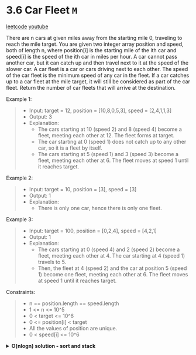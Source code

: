 # 3.6 Car Fleet `M`

[leetcode](https://leetcode.com/problems/car-fleet/)
[youtube](https://www.youtube.com/watch?v=Pr6T-3yB9RM)

There are n cars at given miles away from the starting mile 0, traveling to reach the mile target.
You are given two integer array position and speed, both of length n, where position[i] is the starting mile of the ith car and speed[i] is the speed of the ith car in miles per hour.
A car cannot pass another car, but it can catch up and then travel next to it at the speed of the slower car.
A car fleet is a car or cars driving next to each other. The speed of the car fleet is the minimum speed of any car in the fleet.
If a car catches up to a car fleet at the mile target, it will still be considered as part of the car fleet.
Return the number of car fleets that will arrive at the destination.

Example 1:
> - Input: target = 12, position = [10,8,0,5,3], speed = [2,4,1,1,3]
> - Output: 3
> - Explanation:
> 	- The cars starting at 10 (speed 2) and 8 (speed 4) become a fleet, meeting each other at 12. The fleet forms at target.
> 	- The car starting at 0 (speed 1) does not catch up to any other car, so it is a fleet by itself.
> 	- The cars starting at 5 (speed 1) and 3 (speed 3) become a fleet, meeting each other at 6. The fleet moves at speed 1 until it reaches target.

Example 2:
> - Input: target = 10, position = [3], speed = [3]
> - Output: 1
> - Explanation:
> 	- There is only one car, hence there is only one fleet.

Example 3:
> - Input: target = 100, position = [0,2,4], speed = [4,2,1]
> - Output: 1
> - Explanation:
> 	- The cars starting at 0 (speed 4) and 2 (speed 2) become a fleet, meeting each other at 4. The car starting at 4 (speed 1) travels to 5.
> 	- Then, the fleet at 4 (speed 2) and the car at position 5 (speed 1) become one fleet, meeting each other at 6. The fleet moves at speed 1 until it reaches target.

Constraints:
> - n == position.length == speed.length
> - 1 <= n <= 10^5
> - 0 < target <= 10^6
> - 0 <= position[i] < target
> - All the values of position are unique.
> - 0 < speed[i] <= 10^6

<details>
	<summary><b>O(nlogn) solution - sort and stack</b></summary>

- store (position, speed) pairs in an array
- sort posSpeedPairs by increasing order of positions
- init a stack to store time to destination
- loop in posSpeedPairs in reverse order
	- push current car time to destination in stack (target-position)/speed
	- if current car time to destination is less than previous
		- pop current from the stack
- return stack length

```go
func CarFleet(target int, position []int, speed []int) int {
	posSpeedPairs := make([][2]int, len(position))
	for i := 0; i < len(position); i++ {
		posSpeedPairs[i] = [2]int{position[i], speed[i]}
	}
	sort.Slice(posSpeedPairs, func(i, j int) bool {
		return posSpeedPairs[i][0] < posSpeedPairs[j][0]
	})

	stack := []float64{} // Track the times to reach the target for each car

	for i := len(posSpeedPairs) - 1; i >= 0; i-- { // Traverse cars from last to first
		position := float64(posSpeedPairs[i][0])
		speed := float64(posSpeedPairs[i][1])
		timeToReach := (float64(target) - position) / speed // Time to reach the target for the current car
		
		// If the current car is slower than the one ahead, it's part of the same fleet
		if len(stack) == 0 || timeToReach > stack[len(stack)-1] {
			stack = append(stack, timeToReach)
		}
	}

	return len(stack)
}
```
</details>
